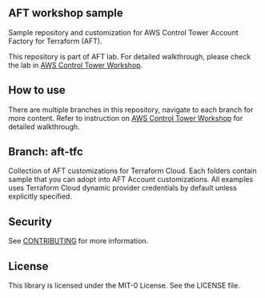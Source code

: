 ## AFT workshop sample

Sample repository and customization for AWS Control Tower Account Factory for Terraform (AFT).

This repository is part of AFT lab. For detailed walkthrough, please check the lab in [AWS Control Tower Workshop](https://controltower.aws-management.tools/automation/).

## How to use 

There are multiple branches in this repository, navigate to each branch for more content. Refer to instruction on [AWS Control Tower Workshop](https://controltower.aws-management.tools/automation/) for detailed walkthrough.

## Branch: aft-tfc

Collection of AFT customizations for Terraform Cloud. Each folders contain sample that you can adopt into AFT Account customizations. All examples uses Terraform Cloud dynamic provider credentials by default unless explicitly specified.

## Security

See [CONTRIBUTING](CONTRIBUTING.md#security-issue-notifications) for more information.

## License

This library is licensed under the MIT-0 License. See the LICENSE file.
